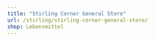 ```yaml
---
title: "Stirling Corner General Store"
url: /stirling/stirling-corner-general-store/
shop: Lebensmittel
---
```

